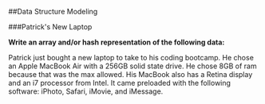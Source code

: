 ##Data Structure Modeling

###Patrick's New Laptop

**Write an array and/or hash representation of the following data:**

Patrick just bought a new laptop to take to his coding bootcamp. He chose an Apple MacBook Air with a 256GB solid state drive. He chose 8GB of ram because that was the max allowed. His MacBook also has a Retina display and an i7 processor from Intel. It came preloaded with the following software: iPhoto, Safari, iMovie, and iMessage.
